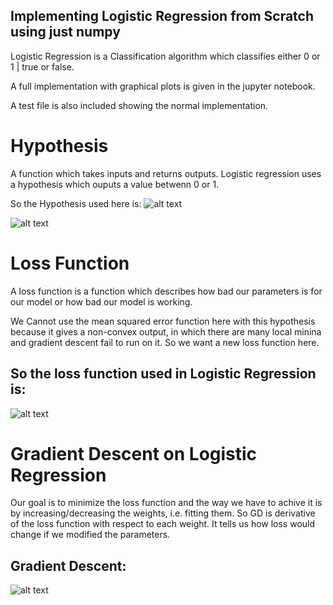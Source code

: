## Implementing Logistic Regression from Scratch using just numpy

Logistic Regression is a Classification algorithm which classifies either 0 or 1 | true or false.

A full implementation with graphical plots is given in the jupyter notebook.

A test file is also included showing the normal implementation.

# Hypothesis
 
 A function which takes inputs and returns outputs. Logistic regression uses a hypothesis which 
 ouputs a value betwenn 0 or 1.

 So the Hypothesis used here is:
![alt text][graph]

[graph]: https://cdn-images-1.medium.com/max/1100/1*HXCBO-Wx5XhuY_OwMl0Phw.png

![alt text][func]

[func]: https://cdn-images-1.medium.com/max/1100/1*p4hYc2VwJqoLWwl_mV0Vjw.png

# Loss Function

A loss function is a function which describes how bad our parameters is for our model or how
bad our model is working. 

We Cannot use the mean squared error function here with this hypothesis because it gives a non-convex output,
in which there are many local minina and gradient descent fail to run on it.
So we want a new loss function here.

## So the loss function used in Logistic Regression is:
![alt text][loss]

[loss]: https://cdn-images-1.medium.com/max/1375/1*FdxEs8Iv_43Q8calTCjnow.png

# Gradient Descent on Logistic Regression
Our goal is to minimize the loss function and the way we have to achive it is by increasing/decreasing the weights, i.e. fitting them.
So GD is derivative of the loss function with respect to each weight. 
It tells us how loss would change if we modified the parameters.

## Gradient Descent:
![alt text][gd]

[gd]: https://cdn-images-1.medium.com/max/1100/1*gobKgGbRWDAoVFAan_HjxQ.png